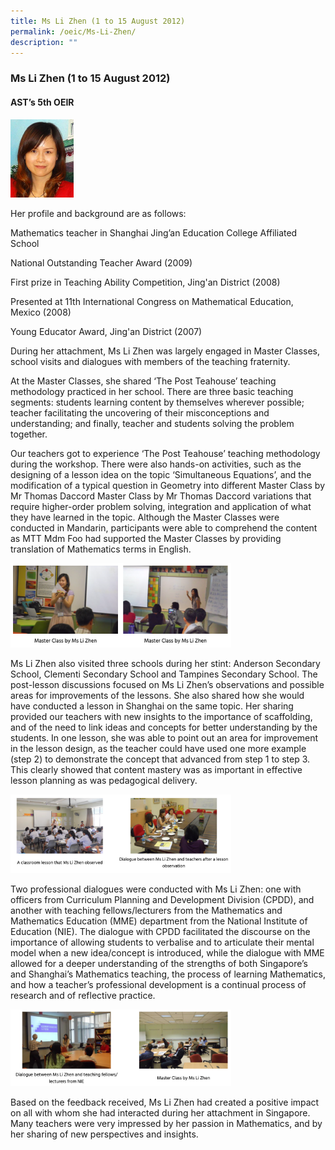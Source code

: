 ```yaml
---
title: Ms Li Zhen (1 to 15 August 2012)
permalink: /oeic/Ms-Li-Zhen/
description: ""
---
```

### Ms Li Zhen (1 to 15 August 2012)

#### AST’s 5th OEIR

<img src="/images/op88.png" style="width:20%">

Her profile and background are as follows:

Mathematics teacher in Shanghai Jing’an Education College Affiliated School

National Outstanding Teacher Award (2009)

First prize in Teaching Ability Competition, Jing'an District (2008)

Presented at 11th International Congress on Mathematical Education, Mexico (2008)

Young Educator Award, Jing'an District (2007)

During her attachment, Ms Li Zhen was largely engaged in Master Classes, school visits and dialogues with members of the teaching fraternity.

At the Master Classes, she shared ‘The Post Teahouse’ teaching methodology practiced in her school. There are three basic teaching segments: students learning content by themselves wherever possible; teacher facilitating the uncovering of their misconceptions and understanding; and finally, teacher and students solving the problem together.

Our teachers got to experience ‘The Post Teahouse’ teaching methodology during the workshop. There were also hands-on activities, such as the designing of a lesson idea on the topic ‘Simultaneous Equations’, and the modification of a typical question in Geometry into different Master Class by Mr Thomas Daccord Master Class by Mr Thomas Daccord variations that require higher-order problem solving, integration and application of what they have learned in the topic. Although the Master Classes were conducted in Mandarin, participants were able to comprehend the content as MTT Mdm Foo had supported the Master Classes by providing translation of Mathematics terms in English.

<img src="/images/op89.png" style="width:70%">

Ms Li Zhen also visited three schools during her stint: Anderson Secondary School, Clementi Secondary School and Tampines Secondary School. The post-lesson discussions focused on Ms Li Zhen’s observations and possible areas for improvements of the lessons. She also shared how she would have conducted a lesson in Shanghai on the same topic. Her sharing provided our teachers with new insights to the importance of scaffolding, and of the need to link ideas and concepts for better understanding by the students. In one lesson, she was able to point out an area for improvement in the lesson design, as the teacher could have used one more example (step 2) to demonstrate the concept that advanced from step 1 to step 3. This clearly showed that content mastery was as important in effective lesson planning as was pedagogical delivery.

<img src="/images/op90.png" style="width:70%">

Two professional dialogues were conducted with Ms Li Zhen: one with officers from Curriculum Planning and Development Division (CPDD), and another with teaching fellows/lecturers from the Mathematics and Mathematics Education (MME) department from the National Institute of Education (NIE). The dialogue with CPDD facilitated the discourse on the importance of allowing students to verbalise and to articulate their mental model when a new idea/concept is introduced, while the dialogue with MME allowed for a deeper understanding of the strengths of both Singapore’s and Shanghai’s Mathematics teaching, the process of learning Mathematics, and how a teacher’s professional development is a continual process of research and of reflective practice.

<img src="/images/op91.png" style="width:70%">

Based on the feedback received, Ms Li Zhen had created a positive impact on all with whom she had interacted during her attachment in Singapore. Many teachers were very impressed by her passion in Mathematics, and by her sharing of new perspectives and insights.